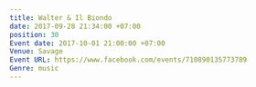 ```yaml
---
title: Walter & Il Biondo
date: 2017-09-28 21:34:00 +07:00
position: 30
Event date: 2017-10-01 21:00:00 +07:00
Venue: Savage
Event URL: https://www.facebook.com/events/710890135773789
Genre: music
---
```


